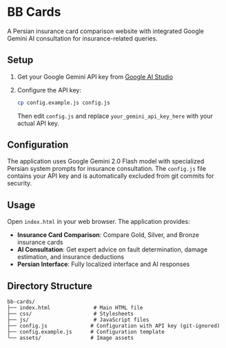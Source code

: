 # BB Cards

A Persian insurance card comparison website with integrated Google Gemini AI consultation for insurance-related queries.

## Setup

1. Get your Google Gemini API key from [Google AI Studio](https://aistudio.google.com/)
2. Configure the API key:

   ```bash
   cp config.example.js config.js
   ```
   Then edit `config.js` and replace `your_gemini_api_key_here` with your actual API key.

## Configuration

The application uses Google Gemini 2.0 Flash model with specialized Persian system prompts for insurance consultation. The `config.js` file contains your API key and is automatically excluded from git commits for security.

## Usage

Open `index.html` in your web browser. The application provides:

- **Insurance Card Comparison**: Compare Gold, Silver, and Bronze insurance cards
- **AI Consultation**: Get expert advice on fault determination, damage estimation, and insurance deductions
- **Persian Interface**: Fully localized interface and AI responses

## Directory Structure

```
bb-cards/
├── index.html              # Main HTML file
├── css/                    # Stylesheets
├── js/                     # JavaScript files
├── config.js              # Configuration with API key (git-ignored)
├── config.example.js      # Configuration template
└── assets/                # Image assets
```